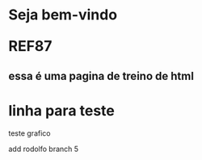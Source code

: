 <h1>Seja bem-vindo</>
<p>REF87</p>

<h2> essa é uma pagina de treino de html</h2>
<h1>linha para teste</h1
asdabusidhaklncauiahwpdoas
<p>teste grafico</p
alksdaklscmansvjna>

add rodolfo branch 5
